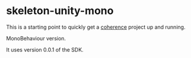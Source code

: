 # skeleton-unity-mono

This is a starting point to quickly get a [coherence](https://coherence.io) project up and running.

MonoBehaviour version.

It uses version 0.0.1 of the SDK.
